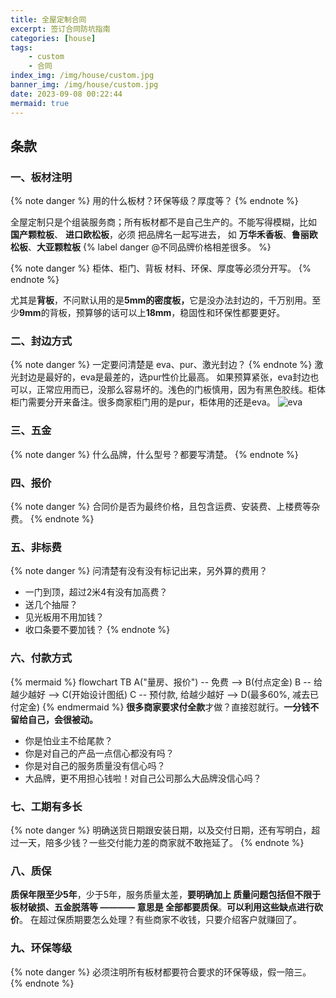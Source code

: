 ```yaml
---
title: 全屋定制合同
excerpt: 签订合同防坑指南
categories: [house]
tags:
    - custom
    - 合同
index_img: /img/house/custom.jpg
banner_img: /img/house/custom.jpg
date: 2023-09-08 00:22:44
mermaid: true
---
```


## 条款

### 一、板材注明

{% note danger %}
用的什么板材？环保等级？厚度等？
{% endnote %}

<font class=danger-text>全屋定制只是个组装服务商；所有板材都不是自己生产的。</font><font class=warning-text>不能写得模糊，比如 <b>国产颗粒板</b>、 <b>进口欧松板</b>，必须 把品牌名一起写进去</font>， 如 <font class=success-text><b>万华禾香板</b>、<b>鲁丽欧松板</b>、<b>大亚颗粒板</b></font> {% label danger @不同品牌价格相差很多。 %}

{% note danger %}
柜体、柜门、背板 材料、环保、厚度等必须分开写。
{% endnote %}

尤其是<font class=danger-text><b>背板</b></font>，不问默认用的是<font class=warning-text><b>5mm的密度板，</b>它是没办法封边的，千万别用</font>。<font class=success-text>至少<b>9mm</b>的背板，预算够的话可以上<b>18mm</b>，稳固性和环保性都要更好</font>。

### 二、封边方式

{% note danger %}
一定要问清楚是 eva、pur、激光封边？
{% endnote %}
<font class=info-text>激光封边是最好的</font>，<font class=warning-text>eva是最差的</font>，<font class=success-text>选pur性价比最高。</font>
如果预算紧张，eva封边也可以，正常应用而已，没那么容易坏的。<font class=warning-text>浅色的门板慎用，因为有黑色胶线。</font><font class=danger-text>柜体柜门需要分开来备注。很多商家柜门用的是pur，柜体用的还是eva。</font>
![eva](/img/house/fengbian.jpg)

### 三、五金
{% note danger %}
什么品牌，什么型号？都要写清楚。
{% endnote %}

### 四、报价
{% note danger %}
合同价是否为最终价格，且包含运费、安装费、上楼费等杂费。
{% endnote %}

### 五、非标费
{% note danger %}
问清楚有没有没有标记出来，另外算的费用？
- 一门到顶，超过2米4有没有加高费？
- 送几个抽屉？
- 见光板用不用加钱？
- 收口条要不要加钱？
{% endnote %}

### 六、付款方式
{% mermaid %}
flowchart TB
    A("量房、报价") -- 免费 --> B(付点定金)
    B -- 给越少越好 --> C(开始设计图纸)
    C -- 预付款, 给越少越好 --> D(最多60%, 减去已付定金)
{% endmermaid %}
<font class=danger-text><b>很多商家要求付全款</b>才做？</font>直接怼就行。<b class=warning-text>一分钱不留给自己，会很被动。</b>
- <font class=success-text>你是怕业主不给尾款？</font>
- <font class=success-text>你是对自己的产品一点信心都没有吗？</font>
- <font class=success-text>你是对自己的服务质量没有信心吗？</font>
- <font class=success-text>大品牌，更不用担心钱啦！对自己公司那么大品牌没信心吗？</font>

### 七、工期有多长
{% note danger %}
明确送货日期跟安装日期，以及交付日期，还有写明白，超过一天，陪多少钱？一些交付能力差的商家就不敢拖延了。
{% endnote %}

### 八、质保
<b class=success-text>质保年限至少5年</b>，<font class=warning-text>少于5年，服务质量太差，</font><b class=warning-text>要明确加上 质量问题包括但不限于板材破损、五金脱落等 ———— 意思是 全部都要质保</b>。<b class=success-text>可以利用这些缺点进行砍价</b>。
<font class=warning-text>在超过保质期要怎么处理？</font>有些商家不收钱，只要介绍客户就赚回了。

### 九、环保等级
{% note danger %}
必须注明所有板材都要符合要求的环保等级，假一陪三。
{% endnote %}
